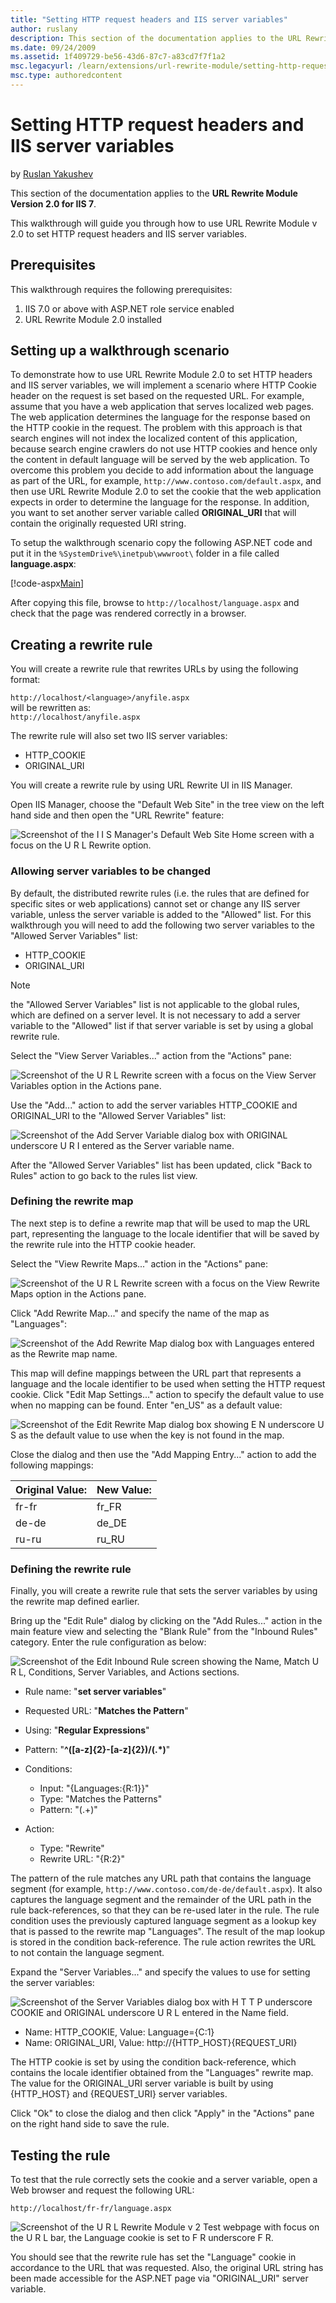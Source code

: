 ```yaml
---
title: "Setting HTTP request headers and IIS server variables"
author: ruslany
description: This section of the documentation applies to the URL Rewrite Module Version 2.0 for IIS 7. This walkthrough shows how to use URL Rewrite Module.
ms.date: 09/24/2009
ms.assetid: 1f409729-be56-43d6-87c7-a83cd7f7f1a2
msc.legacyurl: /learn/extensions/url-rewrite-module/setting-http-request-headers-and-iis-server-variables
msc.type: authoredcontent
---
```

# Setting HTTP request headers and IIS server variables

by [Ruslan Yakushev](https://github.com/ruslany)

This section of the documentation applies to the **URL Rewrite Module Version 2.0 for IIS 7**.

This walkthrough will guide you through how to use URL Rewrite Module v 2.0 to set HTTP request headers and IIS server variables.

## Prerequisites

This walkthrough requires the following prerequisites:

1. IIS 7.0 or above with ASP.NET role service enabled
2. URL Rewrite Module 2.0 installed

## Setting up a walkthrough scenario

To demonstrate how to use URL Rewrite Module 2.0 to set HTTP headers and IIS server variables, we will implement a scenario where HTTP Cookie header on the request is set based on the requested URL. For example, assume that you have a web application that serves localized web pages. The web application determines the language for the response based on the HTTP cookie in the request. The problem with this approach is that search engines will not index the localized content of this application, because search engine crawlers do not use HTTP cookies and hence only the content in default language will be served by the web application. To overcome this problem you decide to add information about the language as part of the URL, for example, `http://www.contoso.com/default.aspx`, and then use URL Rewrite Module 2.0 to set the cookie that the web application expects in order to determine the language for the response. In addition, you want to set another server variable called **ORIGINAL\_URI** that will contain the originally requested URI string.

To setup the walkthrough scenario copy the following ASP.NET code and put it in the `%SystemDrive%\inetpub\wwwroot\` folder in a file called **language.aspx**:

[!code-aspx[Main](setting-http-request-headers-and-iis-server-variables/samples/sample1.aspx)]

After copying this file, browse to `http://localhost/language.aspx` and check that the page was rendered correctly in a browser.

## Creating a rewrite rule

You will create a rewrite rule that rewrites URLs by using the following format:

`http://localhost/<language>/anyfile.aspx`  
will be rewritten as:  
`http://localhost/anyfile.aspx`

The rewrite rule will also set two IIS server variables:

- HTTP\_COOKIE
- ORIGINAL\_URI

You will create a rewrite rule by using URL Rewrite UI in IIS Manager.

Open IIS Manager, choose the "Default Web Site" in the tree view on the left hand side and then open the "URL Rewrite" feature:

![Screenshot of the I I S Manager's Default Web Site Home screen with a focus on the U R L Rewrite option.](setting-http-request-headers-and-iis-server-variables/_static/image4.png)

### Allowing server variables to be changed

By default, the distributed rewrite rules (i.e. the rules that are defined for specific sites or web applications) cannot set or change any IIS server variable, unless the server variable is added to the "Allowed" list. For this walkthrough you will need to add the following two server variables to the "Allowed Server Variables" list:

- HTTP\_COOKIE
- ORIGINAL\_URI

> [!NOTE]
> the "Allowed Server Variables" list is not applicable to the global rules, which are defined on a server level. It is not necessary to add a server variable to the "Allowed" list if that server variable is set by using a global rewrite rule.

Select the "View Server Variables..." action from the "Actions" pane:

![Screenshot of the U R L Rewrite screen with a focus on the View Server Variables option in the Actions pane.](setting-http-request-headers-and-iis-server-variables/_static/image8.png)

Use the "Add..." action to add the server variables HTTP\_COOKIE and ORIGINAL\_URI to the "Allowed Server Variables" list:

![Screenshot of the Add Server Variable dialog box with ORIGINAL underscore U R I entered as the Server variable name.](setting-http-request-headers-and-iis-server-variables/_static/image12.png)

After the "Allowed Server Variables" list has been updated, click "Back to Rules" action to go back to the rules list view.

### Defining the rewrite map

The next step is to define a rewrite map that will be used to map the URL part, representing the language to the locale identifier that will be saved by the rewrite rule into the HTTP cookie header.

Select the "View Rewrite Maps..." action in the "Actions" pane:

![Screenshot of the U R L Rewrite screen with a focus on the View Rewrite Maps option in the Actions pane.](setting-http-request-headers-and-iis-server-variables/_static/image16.png)

Click "Add Rewrite Map..." and specify the name of the map as "Languages":

![Screenshot of the Add Rewrite Map dialog box with Languages entered as the Rewrite map name.](setting-http-request-headers-and-iis-server-variables/_static/image20.png)

This map will define mappings between the URL part that represents a language and the locale identifier to be used when setting the HTTP request cookie. Click "Edit Map Settings..." action to specify the default value to use when no mapping can be found. Enter "en\_US" as a default value:

![Screenshot of the Edit Rewrite Map dialog box showing E N underscore U S as the default value to use when the key is not found in the map.](setting-http-request-headers-and-iis-server-variables/_static/image24.png)

Close the dialog and then use the "Add Mapping Entry..." action to add the following mappings:

| Original Value: | New Value: |
| --- | --- |
| fr-fr | fr\_FR |
| de-de | de\_DE |
| ru-ru | ru\_RU |

### Defining the rewrite rule

Finally, you will create a rewrite rule that sets the server variables by using the rewrite map defined earlier.

Bring up the "Edit Rule" dialog by clicking on the "Add Rules..." action in the main feature view and selecting the "Blank Rule" from the "Inbound Rules" category. Enter the rule configuration as below:

![Screenshot of the Edit Inbound Rule screen showing the Name, Match U R L, Conditions, Server Variables, and Actions sections.](setting-http-request-headers-and-iis-server-variables/_static/image28.png)

- Rule name: "**set server variables**"
- Requested URL: "**Matches the Pattern**"
- Using: "**Regular Expressions**"
- Pattern: "**^([a-z]{2}-[a-z]{2})/(.\*)**"
- Conditions: 

    - Input: "{Languages:{R:1}}"
    - Type: "Matches the Patterns"
    - Pattern: "(.+)"
- Action: 

    - Type: "Rewrite"
    - Rewrite URL: "{R:2}"

The pattern of the rule matches any URL path that contains the language segment (for example, `http://www.contoso.com/de-de/default.aspx`). It also captures the language segment and the remainder of the URL path in the rule back-references, so that they can be re-used later in the rule. The rule condition uses the previously captured language segment as a lookup key that is passed to the rewrite map "Languages". The result of the map lookup is stored in the condition back-reference. The rule action rewrites the URL to not contain the language segment.

Expand the "Server Variables..." and specify the values to use for setting the server variables:

![Screenshot of the Server Variables dialog box with H T T P underscore COOKIE and ORIGINAL underscore U R L entered in the Name field.](setting-http-request-headers-and-iis-server-variables/_static/image31.png)

- Name: HTTP\_COOKIE, Value: Language={C:1}
- Name: ORIGINAL\_URI, Value: http://{HTTP\_HOST}{REQUEST\_URI}

The HTTP cookie is set by using the condition back-reference, which contains the locale identifier obtained from the "Languages" rewrite map. The value for the ORIGINAL\_URI server variable is built by using {HTTP\_HOST} and {REQUEST\_URI} server variables.

Click "Ok" to close the dialog and then click "Apply" in the "Actions" pane on the right hand side to save the rule.

## Testing the rule

To test that the rule correctly sets the cookie and a server variable, open a Web browser and request the following URL:

`http://localhost/fr-fr/language.aspx`

![Screenshot of the U R L Rewrite Module v 2 Test webpage with focus on the U R L bar, the Language cookie is set to F R underscore F R.](setting-http-request-headers-and-iis-server-variables/_static/image33.png)

You should see that the rewrite rule has set the "Language" cookie in accordance to the URL that was requested. Also, the original URL string has been made accessible for the ASP.NET page via "ORIGINAL\_URI" server variable.
